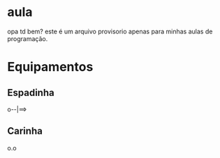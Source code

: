 # aula

opa td bem?
este é um arquivo provisorio apenas para minhas aulas de programação.

# Equipamentos

## Espadinha
o--|==>

## Carinha
o.o
